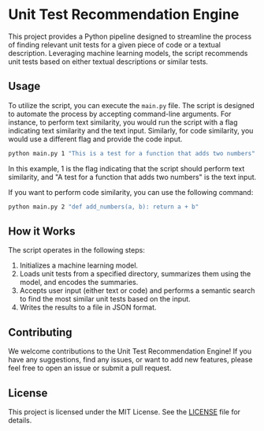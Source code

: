 # Unit Test Recommendation Engine

This project provides a Python pipeline designed to streamline the process of finding relevant unit tests for a given piece of code or a textual description. Leveraging machine learning models, the script recommends unit tests based on either textual descriptions or similar tests.

## Usage

To utilize the script, you can execute the `main.py` file. The script is designed to automate the process by accepting command-line arguments. For instance, to perform text similarity, you would run the script with a flag indicating text similarity and the text input. Similarly, for code similarity, you would use a different flag and provide the code input.

```bash
python main.py 1 "This is a test for a function that adds two numbers"
```


In this example, 1 is the flag indicating that the script should perform text similarity, and "A test for a function that adds two numbers" is the text input.

If you want to perform code similarity, you can use the following command:

```bash
python main.py 2 "def add_numbers(a, b): return a + b"
```

## How it Works

The script operates in the following steps:

1. Initializes a machine learning model.
2. Loads unit tests from a specified directory, summarizes them using the model, and encodes the summaries.
3. Accepts user input (either text or code) and performs a semantic search to find the most similar unit tests based on the input.
4. Writes the results to a file in JSON format.

## Contributing

We welcome contributions to the Unit Test Recommendation Engine! If you have any suggestions, find any issues, or want to add new features, please feel free to open an issue or submit a pull request.

## License

This project is licensed under the MIT License. See the [LICENSE](LICENSE) file for details.
